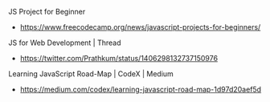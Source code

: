 JS Project for Beginner
- https://www.freecodecamp.org/news/javascript-projects-for-beginners/

JS for Web Development | Thread
- https://twitter.com/Prathkum/status/1406298132737150976

Learning JavaScript Road-Map | CodeX | Medium
- https://medium.com/codex/learning-javascript-road-map-1d97d20aef5d
